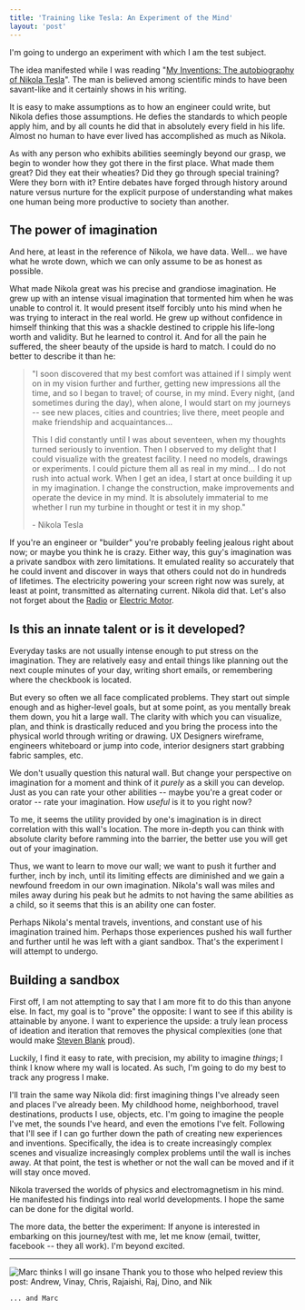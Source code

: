 ```yaml
---
title: 'Training like Tesla: An Experiment of the Mind'
layout: 'post'
---
```


I'm going to undergo an experiment with which I am the test subject.

The idea manifested while I was reading "[My Inventions: The autobiography of Nikola Tesla](http://www.amazon.com/My-Inventions-Autobiography-introduction-ebook/dp/B004W48LAG)". The man is believed among scientific minds to have been savant-like and it certainly shows in his writing.

It is easy to make assumptions as to how an engineer could write, but Nikola defies those assumptions. He defies the standards to which people apply him, and by all counts he did that in absolutely every field in his life. Almost no human to have ever lived has accomplished as much as Nikola.

As with any person who exhibits abilities seemingly beyond our grasp, we begin to wonder how they got there in the first place. What made them great? Did they eat their wheaties? Did they go through special training? Were they born with it? Entire debates have forged through history around nature versus nurture for the explicit purpose of understanding what makes one human being more productive to society than another.

The power of imagination
------------------------

And here, at least in the reference of Nikola, we have data. Well... we have what he wrote down, which we can only assume to be as honest as possible. 

What made Nikola great was his precise and grandiose imagination. He grew up with an intense visual imagination that tormented him when he was unable to control it. It would present itself forcibly unto his mind when he was trying to interact in the real world. He grew up without confidence in himself thinking that this was a shackle destined to cripple his life-long worth and validity. But he learned to control it. And for all the pain he suffered, the sheer beauty of the upside is hard to match. I could do no better to describe it than he:

> "I soon discovered that my best comfort was attained if I simply went on in my vision further and further, getting new impressions all the time, and so I began to travel; of course, in my mind. Every night, (and sometimes during the day), when alone, I would start on my journeys -- see new places, cities and countries; live there, meet people and make friendship and acquaintances...
>
> This I did constantly until I was about seventeen, when my thoughts turned seriously to invention. Then I observed to my delight that I could visualize with the greatest facility. I need no models, drawings or experiments. I could picture them all as real in my mind... I do not rush into actual work. When I get an idea, I start at once building it up in my imagination. I change the construction, make improvements and operate the device in my mind. It is absolutely immaterial to me whether I run my turbine in thought or test it in my shop."
>
> \- Nikola Tesla

If you're an engineer or "builder" you're probably feeling jealous right about now; or maybe you think he is crazy. Either way, this guy's imagination was a private sandbox with zero limitations. It emulated reality so accurately that he could invent and discover in ways that others could not do in hundreds of lifetimes. The electricity powering your screen right now was surely, at least at point, transmitted as alternating current. Nikola did that. Let's also not forget about the [Radio](http://www.pbs.org/tesla/ll/ll_whoradio.html) or [Electric Motor](http://www.fi.edu/learn/case-files/tesla/motor.html).

Is this an innate talent or is it developed?
--------------------------------------------

Everyday tasks are not usually intense enough to put stress on the imagination. They are relatively easy and entail things like planning out the next couple minutes of your day, writing short emails, or remembering where the checkbook is located.

But every so often we all face complicated problems. They start out simple enough and as higher-level goals, but at some point, as you mentally break them down, you hit a large wall. The clarity with which you can visualize, plan, and think is drastically reduced and you bring the process into the physical world through writing or drawing. UX Designers wireframe, engineers whiteboard or jump into code, interior designers start grabbing fabric samples, etc.

We don't usually question this natural wall. But change your perspective on imagination for a moment and think of it *purely* as a skill you can develop. Just as you can rate your other abilities -- maybe you're a great coder or orator -- rate your imagination. How *useful* is it to you right now?

To me, it seems the utility provided by one's imagination is in direct correlation with this wall's location. The more in-depth you can think with absolute clarity before ramming into the barrier, the better use you will get out of your imagination. 

Thus, we want to learn to move our wall; we want to push it further and further, inch by inch, until its limiting effects are diminished and we gain a newfound freedom in our own imagination. Nikola's wall was miles and miles away during his peak but he admits to not having the same abilities as a child, so it seems that this is an ability one can foster.

Perhaps Nikola's mental travels, inventions, and constant use of his imagination trained him. Perhaps those experiences pushed his wall further and further until he was left with a giant sandbox. That's the experiment I will attempt to undergo.

Building a sandbox
------------------

First off, I am not attempting to say that I am more fit to do this than anyone else. In fact, my goal is to "prove" the opposite: I want to see if this ability is attainable by anyone. I want to experience the upside: a truly lean process of ideation and iteration that removes the physical complexities (one that would make [Steven Blank](http://en.wikipedia.org/wiki/Steve_Blank) proud). 

Luckily, I find it easy to rate, with precision, my ability to imagine *things*; I think I know where my wall is located. As such, I'm going to do my best to track any progress I make. 

I'll train the same way Nikola did: first imagining things I've already seen and places I've already been. My childhood home, neighborhood, travel destinations, products I use, objects, etc. I'm going to imagine the people I've met, the sounds I've heard, and even the emotions I've felt. Following that I'll see if I can go further down the path of creating new experiences and inventions. Specifically, the idea is to create increasingly complex scenes and visualize increasingly complex problems until the wall is inches away. At that point, the test is whether or not the wall can be moved and if it will stay once moved.

Nikola traversed the worlds of physics and electromagnetism in his mind. He manifested his findings into real world developments. I hope the same can be done for the digital world.

The more data, the better the experiment: If anyone is interested in embarking on this journey/test with me, let me know (email, twitter, facebook -- they all work). I'm beyond excited.

---

<p class="small">
	<img src="https://dl.dropboxusercontent.com/u/5631577/blog/Screen%20Shot%202013-04-12%20at%203.27.01%20PM.png" alt="Marc thinks I will go insane">
	Thank you to those who helped review this post: Andrew, Vinay, Chris, Rajaishi, Raj, Dino, and Nik

	... and Marc
</p>
